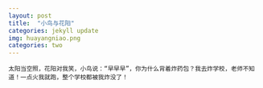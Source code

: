 ```yaml
---
layout: post
title:  "小鸟与花阳"
categories: jekyll update
img: huayangniao.png
categories: two
---
```


    太阳当空照，花阳对我笑，小鸟说：“早早早”，你为什么背着炸药包？我去炸学校，老师不知道！一点火我就跑，整个学校都被我炸没了！





